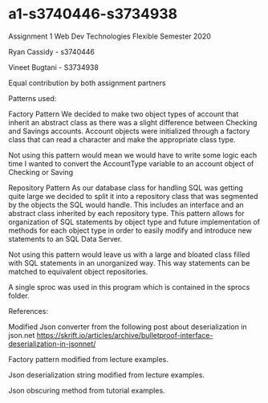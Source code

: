 # a1-s3740446-s3734938
Assignment 1 Web Dev Technologies Flexible Semester 2020 

Ryan Cassidy - s3740446 

Vineet Bugtani - S3734938 

Equal contribution by both assignment partners

Patterns used:

Factory Pattern
We decided to make two object types of account that inherit an abstract class as there was a slight difference between Checking and Savings accounts. Account objects were initialized through a factory class that can read a character and make the appropriate class type.
 
Not using this pattern would mean we would have to write some logic each time I wanted to convert the AccountType variable to an account object of Checking or Saving


Repository Pattern
As our database class for handling SQL was getting quite large we decided to split it into a repository class that was segmented by the objects the SQL would handle. This includes an interface and an abstract class inherited by each repository type.
This pattern allows for organization of SQL statements by object type and future implementation of methods for each object type in order to easily modify and introduce new statements to an SQL Data Server. 

Not using this pattern would leave us with a large and bloated class filled with SQL statements in an unorganized way. This way statements can be matched to equivalent object repositories.


 
A single sproc was used in this program which is contained in the sprocs folder.
 
References: 

Modified Json converter from the following post about deserialization in json.net
https://skrift.io/articles/archive/bulletproof-interface-deserialization-in-jsonnet/

Factory pattern modified from lecture examples. 

Json deserialization string modified from lecture examples. 

Json obscuring method from tutorial examples.
